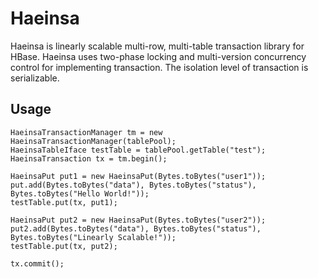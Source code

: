 # Haeinsa

Haeinsa is linearly scalable multi-row, multi-table transaction library for HBase.
Haeinsa uses two-phase locking and multi-version concurrency control for implementing transaction.
The isolation level of transaction is serializable.

## Usage

	HaeinsaTransactionManager tm = new HaeinsaTransactionManager(tablePool);
	HaeinsaTableIface testTable = tablePool.getTable("test");
	HaeinsaTransaction tx = tm.begin();

	HaeinsaPut put1 = new HaeinsaPut(Bytes.toBytes("user1"));
	put.add(Bytes.toBytes("data"), Bytes.toBytes("status"), Bytes.toBytes("Hello World!"));
	testTable.put(tx, put1);
		
	HaeinsaPut put2 = new HaeinsaPut(Bytes.toBytes("user2"));
	put2.add(Bytes.toBytes("data"), Bytes.toBytes("status"), Bytes.toBytes("Linearly Scalable!"));
	testTable.put(tx, put2);

	tx.commit();